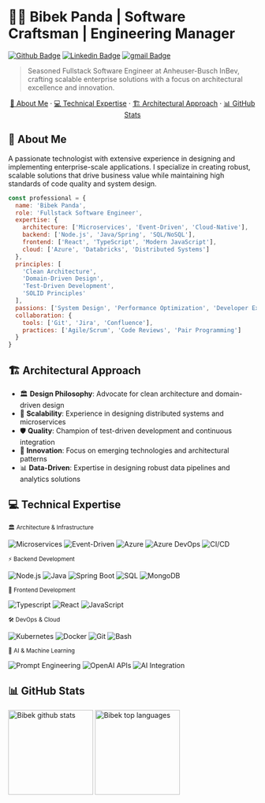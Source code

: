 # 👨‍💻 Bibek Panda | Software Craftsman | Engineering Manager

[![Github Badge](https://img.shields.io/badge/GitHub--000?style=social&logo=Github&logoColor=black&link=https://github.com/bibekp-dev)](https://github.com/bibekp-dev) 
[![Linkedin Badge](https://img.shields.io/badge/LinkedIn-blue?logo=linkedin&style=flat&link=https://www.linkedin.com/in/pandabibek/)](https://www.linkedin.com/in/pandabibek/)
[![gmail Badge](https://img.shields.io/badge/Email-D14836?logo=gmail&logoColor=white&style=flat&link=mailto:bibekananda.panda@gmail.com)](mailto:bibekananda.panda@gmail.com)

> Seasoned Fullstack Software Engineer at Anheuser-Busch InBev, crafting scalable enterprise solutions with a focus on architectural excellence and innovation.

<p align='center'>
  <a href="#-about-me">👤 About Me</a>
  ·
  <a href="#-technical-expertise">💻 Technical Expertise</a>
  ·
  <a href="#-architectural-approach">🏗️ Architectural Approach</a>
  ·
  <a href="#-github-stats">📊 GitHub Stats</a>
</p>

## 👤 About Me

A passionate technologist with extensive experience in designing and implementing enterprise-scale applications. I specialize in creating robust, scalable solutions that drive business value while maintaining high standards of code quality and system design.

```js
const professional = {
  name: 'Bibek Panda',
  role: 'Fullstack Software Engineer',
  expertise: {
    architecture: ['Microservices', 'Event-Driven', 'Cloud-Native'],
    backend: ['Node.js', 'Java/Spring', 'SQL/NoSQL'],
    frontend: ['React', 'TypeScript', 'Modern JavaScript'],
    cloud: ['Azure', 'Databricks', 'Distributed Systems']
  },
  principles: [
    'Clean Architecture',
    'Domain-Driven Design',
    'Test-Driven Development',
    'SOLID Principles'
  ],
  passions: ['System Design', 'Performance Optimization', 'Developer Experience'],
  collaboration: {
    tools: ['Git', 'Jira', 'Confluence'],
    practices: ['Agile/Scrum', 'Code Reviews', 'Pair Programming']
  }
}
```

## 🏗️ Architectural Approach

- 🏛️ **Design Philosophy**: Advocate for clean architecture and domain-driven design
- 🔄 **Scalability**: Experience in designing distributed systems and microservices
- 🛡️ **Quality**: Champion of test-driven development and continuous integration
- 🚀 **Innovation**: Focus on emerging technologies and architectural patterns
- 📊 **Data-Driven**: Expertise in designing robust data pipelines and analytics solutions

## 💻 Technical Expertise

<sub>🏛️ Architecture & Infrastructure</sub>

<img src="https://img.shields.io/badge/-Microservices-0078D4?style=flat" alt="Microservices" /> <img src="https://img.shields.io/badge/-Event--Driven-0078D4?style=flat" alt="Event-Driven" /> <img src="https://img.shields.io/badge/-Azure-0078D4?logo=microsoftAzure&logoColor=white&labelColor=0078D4" alt="Azure" /> <img src="https://img.shields.io/badge/-Azure%20DevOps-0078D4?logo=azuredevops&logoColor=white&labelColor=0078D4" alt="Azure DevOps" /> <img src="https://img.shields.io/badge/-CI%2FCD-2088FF?style=flat" alt="CI/CD" />

<sub>⚡ Backend Development</sub>

<img src="https://img.shields.io/badge/-Node.js-339933?logo=node.js&logoColor=white&labelColor=339933" alt="Node.js" /> <img src="https://img.shields.io/badge/-Java-007396?logo=java&logoColor=white&labelColor=007396" alt="Java" /> <img src="https://img.shields.io/badge/-Spring%20Boot-6DB33F?logo=spring&logoColor=white&labelColor=6DB33F" alt="Spring Boot" /> <img src="https://img.shields.io/badge/-SQL-4479A1?logo=postgresql&logoColor=white&labelColor=4479A1" alt="SQL" /> <img src="https://img.shields.io/badge/-MongoDB-47A248?logo=mongodb&logoColor=white&labelColor=47A248" alt="MongoDB" />

<sub>🎨 Frontend Development</sub>

<img src="https://img.shields.io/badge/-TypeScript-007ACC?logo=typescript&logoColor=white&labelColor=007ACC" alt="Typescript" /> <img src="https://img.shields.io/badge/-React%20JS-61DAFB?logo=react&logoColor=white&labelColor=61DAFB" alt="React" /> <img src="https://img.shields.io/badge/-Modern%20JavaScript-F7DF1E?logo=javascript&logoColor=white&labelColor=F7DF1E" alt="JavaScript" />

<sub>🛠️ DevOps & Cloud</sub>

<img src="https://img.shields.io/badge/-Kubernetes-326CE5?logo=kubernetes&logoColor=white&labelColor=326CE5" alt="Kubernetes" /> <img src="https://img.shields.io/badge/-Docker-2496ED?logo=docker&logoColor=white&labelColor=2496ED" alt="Docker" /> <img src="https://img.shields.io/badge/-Git-F05032?logo=Git&logoColor=white&labelColor=F05032" alt="Git" /> <img src="https://img.shields.io/badge/-bash-4EAA25?logo=gnuBash&logoColor=white&labelColor=4EAA25" alt="Bash" />

<sub>🤖 AI & Machine Learning</sub>

<img src="https://img.shields.io/badge/-Prompt%20Engineering-FF6B6B?style=flat&logo=openai&logoColor=white" alt="Prompt Engineering" /> <img src="https://img.shields.io/badge/-OpenAI%20APIs-412991?style=flat&logo=openai&logoColor=white" alt="OpenAI APIs" /> <img src="https://img.shields.io/badge/-AI%20Integration-00B2FF?style=flat&logo=ai&logoColor=white" alt="AI Integration" />

## 📊 GitHub Stats

<img src="https://github-readme-stats.vercel.app/api?username=bibekp-dev&show_icons=true&theme=radical" alt="Bibek github stats" height=172/> <img src="https://github-readme-stats.vercel.app/api/top-langs/?username=bibekp-dev&layout=compact&theme=radical" alt="Bibek top languages" height=172/>
